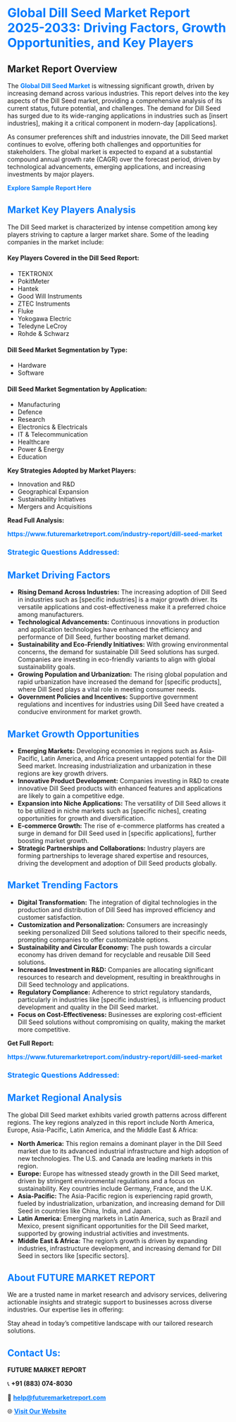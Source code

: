 <h1 style="color: #007BFF;">Global Dill Seed Market Report 2025-2033: Driving Factors, Growth Opportunities, and Key Players</h1>

<section id="overview">
<h2>Market Report Overview</h2>
<p>The <a href="https://www.futuremarketreport.com/industry-report/dill-seed-market" style="color: #007BFF; text-decoration: none;"><strong>Global Dill Seed Market</strong></a> is witnessing significant growth, driven by increasing demand across various industries. This report delves into the key aspects of the Dill Seed market, providing a comprehensive analysis of its current status, future potential, and challenges. The demand for Dill Seed has surged due to its wide-ranging applications in industries such as [insert industries], making it a critical component in modern-day [applications].</p>
<p>As consumer preferences shift and industries innovate, the Dill Seed market continues to evolve, offering both challenges and opportunities for stakeholders. The global market is expected to expand at a substantial compound annual growth rate (CAGR) over the forecast period, driven by technological advancements, emerging applications, and increasing investments by major players.</p>
</section>

<section id="overview">
<p><a href="https://www.futuremarketreport.com/request-sample/reportId=34435" style="color: #007BFF; text-decoration: none;"><strong>Explore Sample Report Here</strong></a></p>
</section>

<section id="key-players">
<h2 style="color: #007BFF;">Market Key Players Analysis</h2>
<p>The Dill Seed market is characterized by intense competition among key players striving to capture a larger market share. Some of the leading companies in the market include:</p>
<h4>Key Players Covered in the Dill Seed Report:</h4>
<ul><li>TEKTRONIX</li><li>PokitMeter</li><li>Hantek</li><li>Good Will Instruments</li><li>ZTEC Instruments</li><li>Fluke</li><li>Yokogawa Electric</li><li>Teledyne LeCroy</li><li>Rohde &amp; Schwarz</li></ul>
<h4>Dill Seed Market Segmentation by Type:</h4>
<ul><li>Hardware</li><li>Software</li></ul>

<h4>Dill Seed Market Segmentation by Application:</h4>
<ul><li>Manufacturing</li><li>Defence</li><li>Research</li><li>Electronics &amp; Electricals</li><li>IT &amp; Telecommunication</li><li>Healthcare</li><li>Power &amp; Energy</li><li>Education</li></ul>
<p><strong>Key Strategies Adopted by Market Players:</strong></p>
<ul>
<li>Innovation and R&D</li>
<li>Geographical Expansion</li>
<li>Sustainability Initiatives</li>
<li>Mergers and Acquisitions</li>
</ul>
</section>

<section>
<p><strong>Read Full Analysis: </strong></p><a href="https://www.futuremarketreport.com/industry-report/dill-seed-market" style="color: #007BFF; text-decoration: none;"><strong>https://www.futuremarketreport.com/industry-report/dill-seed-market</strong></a>
<h3 style="color: #007BFF;">Strategic Questions Addressed:</h3>
</section>

<section id="driving-factors">
<h2 style="color: #007BFF;">Market Driving Factors</h2>
<ul>
<li><strong>Rising Demand Across Industries:</strong> The increasing adoption of Dill Seed in industries such as [specific industries] is a major growth driver. Its versatile applications and cost-effectiveness make it a preferred choice among manufacturers.</li>
<li><strong>Technological Advancements:</strong> Continuous innovations in production and application technologies have enhanced the efficiency and performance of Dill Seed, further boosting market demand.</li>
<li><strong>Sustainability and Eco-Friendly Initiatives:</strong> With growing environmental concerns, the demand for sustainable Dill Seed solutions has surged. Companies are investing in eco-friendly variants to align with global sustainability goals.</li>
<li><strong>Growing Population and Urbanization:</strong> The rising global population and rapid urbanization have increased the demand for [specific products], where Dill Seed plays a vital role in meeting consumer needs.</li>
<li><strong>Government Policies and Incentives:</strong> Supportive government regulations and incentives for industries using Dill Seed have created a conducive environment for market growth.</li>
</ul>
</section>

<section id="growth-opportunities">
<h2 style="color: #007BFF;">Market Growth Opportunities</h2>
<ul>
<li><strong>Emerging Markets:</strong> Developing economies in regions such as Asia-Pacific, Latin America, and Africa present untapped potential for the Dill Seed market. Increasing industrialization and urbanization in these regions are key growth drivers.</li>
<li><strong>Innovative Product Development:</strong> Companies investing in R&D to create innovative Dill Seed products with enhanced features and applications are likely to gain a competitive edge.</li>
<li><strong>Expansion into Niche Applications:</strong> The versatility of Dill Seed allows it to be utilized in niche markets such as [specific niches], creating opportunities for growth and diversification.</li>
<li><strong>E-commerce Growth:</strong> The rise of e-commerce platforms has created a surge in demand for Dill Seed used in [specific applications], further boosting market growth.</li>
<li><strong>Strategic Partnerships and Collaborations:</strong> Industry players are forming partnerships to leverage shared expertise and resources, driving the development and adoption of Dill Seed products globally.</li>
</ul>
</section>

<section id="trending-factors">
<h2 style="color: #007BFF;">Market Trending Factors</h2>
<ul>
<li><strong>Digital Transformation:</strong> The integration of digital technologies in the production and distribution of Dill Seed has improved efficiency and customer satisfaction.</li>
<li><strong>Customization and Personalization:</strong> Consumers are increasingly seeking personalized Dill Seed solutions tailored to their specific needs, prompting companies to offer customizable options.</li>
<li><strong>Sustainability and Circular Economy:</strong> The push towards a circular economy has driven demand for recyclable and reusable Dill Seed solutions.</li>
<li><strong>Increased Investment in R&D:</strong> Companies are allocating significant resources to research and development, resulting in breakthroughs in Dill Seed technology and applications.</li>
<li><strong>Regulatory Compliance:</strong> Adherence to strict regulatory standards, particularly in industries like [specific industries], is influencing product development and quality in the Dill Seed market.</li>
<li><strong>Focus on Cost-Effectiveness:</strong> Businesses are exploring cost-efficient Dill Seed solutions without compromising on quality, making the market more competitive.</li>
</ul>
</section>

<section>
<p><strong>Get Full Report: </strong></p><a href="https://www.futuremarketreport.com/industry-report/dill-seed-market" style="color: #007BFF; text-decoration: none;"><strong>https://www.futuremarketreport.com/industry-report/dill-seed-market</strong></a>
<h3 style="color: #007BFF;">Strategic Questions Addressed:</h3>
</section>


<section id="regional-analysis">
<h2 style="color: #007BFF;">Market Regional Analysis</h2>
<p>The global Dill Seed market exhibits varied growth patterns across different regions. The key regions analyzed in this report include North America, Europe, Asia-Pacific, Latin America, and the Middle East & Africa:</p>
<ul>
<li><strong>North America:</strong> This region remains a dominant player in the Dill Seed market due to its advanced industrial infrastructure and high adoption of new technologies. The U.S. and Canada are leading markets in this region.</li>
<li><strong>Europe:</strong> Europe has witnessed steady growth in the Dill Seed market, driven by stringent environmental regulations and a focus on sustainability. Key countries include Germany, France, and the U.K.</li>
<li><strong>Asia-Pacific:</strong> The Asia-Pacific region is experiencing rapid growth, fueled by industrialization, urbanization, and increasing demand for Dill Seed in countries like China, India, and Japan.</li>
<li><strong>Latin America:</strong> Emerging markets in Latin America, such as Brazil and Mexico, present significant opportunities for the Dill Seed market, supported by growing industrial activities and investments.</li>
<li><strong>Middle East & Africa:</strong> The region’s growth is driven by expanding industries, infrastructure development, and increasing demand for Dill Seed in sectors like [specific sectors].</li>
</ul>
</section>

<footer>
<h2 style="color: #007BFF;">About FUTURE MARKET REPORT</h2>
<p>We are a trusted name in market research and advisory services, delivering actionable insights and strategic support to businesses across diverse industries. Our expertise lies in offering:</p>

<p>Stay ahead in today’s competitive landscape with our tailored research solutions.</p>

<h2 style="color: #007BFF;">Contact Us:</h2>
<p><strong>FUTURE MARKET REPORT</strong></p>
<p>📞 <strong>+91 (883) 074-8030</strong></p>
<p>📧 <strong><a href="mailto:help@futuremarketreport.com" style="color: #007BFF;">help@futuremarketreport.com</a></strong></p>
<p>🌐 <strong><a href="https://www.futuremarketreport.com/" style="color: #007BFF;">Visit Our Website</a></strong></p>
</footer>